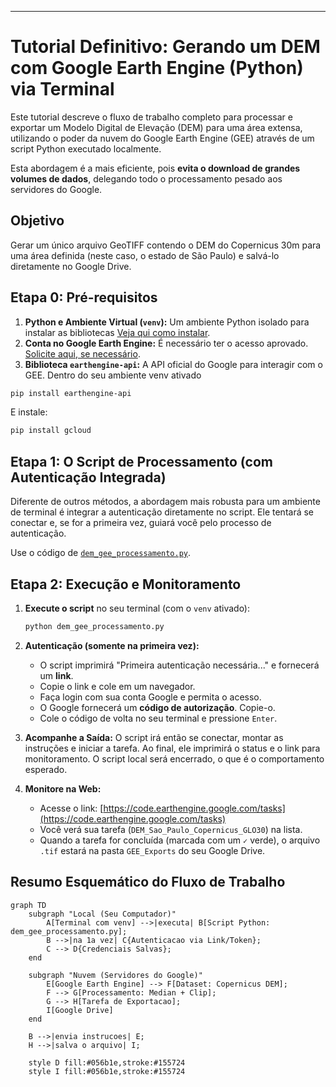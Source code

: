 ---

# Tutorial Definitivo: Gerando um DEM com Google Earth Engine (Python) via Terminal

Este tutorial descreve o fluxo de trabalho completo para processar e exportar um Modelo Digital de Elevação (DEM) para uma área extensa, utilizando o poder da nuvem do Google Earth Engine (GEE) através de um script Python executado localmente.

Esta abordagem é a mais eficiente, pois **evita o download de grandes volumes de dados**, delegando todo o processamento pesado aos servidores do Google.

## Objetivo

Gerar um único arquivo GeoTIFF contendo o DEM do Copernicus 30m para uma área definida (neste caso, o estado de São Paulo) e salvá-lo diretamente no Google Drive.

## Etapa 0: Pré-requisitos

1.  **Python e Ambiente Virtual (`venv`):** Um ambiente Python isolado para instalar as bibliotecas [Veja qui como instalar](https://github.com/maviz991/tutorial/blob/main/tutorial_install_py_linux.md).
2.  **Conta no Google Earth Engine:** É necessário ter o acesso aprovado. [Solicite aqui, se necessário](https://signup.earthengine.google.com/).
3.  **Biblioteca `earthengine-api`:** A API oficial do Google para interagir com o GEE.
Dentro do seu ambiente venv ativado
  ```bash
  pip install earthengine-api
  ```
E instale:
  ```bash
  pip install gcloud
  ```

## Etapa 1: O Script de Processamento (com Autenticação Integrada)

Diferente de outros métodos, a abordagem mais robusta para um ambiente de terminal é integrar a autenticação diretamente no script. Ele tentará se conectar e, se for a primeira vez, guiará você pelo processo de autenticação.

Use o código de [`dem_gee_processamento.py`](dem_gee_processamento.py).


## Etapa 2: Execução e Monitoramento

1.  **Execute o script** no seu terminal (com o `venv` ativado):
    ```bash
    python dem_gee_processamento.py
    ```
2.  **Autenticação (somente na primeira vez):**
    *   O script imprimirá "Primeira autenticação necessária..." e fornecerá um **link**.
    *   Copie o link e cole em um navegador.
    *   Faça login com sua conta Google e permita o acesso.
    *   O Google fornecerá um **código de autorização**. Copie-o.
    *   Cole o código de volta no seu terminal e pressione `Enter`.

3.  **Acompanhe a Saída:** O script irá então se conectar, montar as instruções e iniciar a tarefa. Ao final, ele imprimirá o status e o link para monitoramento. O script local será encerrado, o que é o comportamento esperado.

4.  **Monitore na Web:**
    *   Acesse o link: [https://code.earthengine.google.com/tasks](https://code.earthengine.google.com/tasks)
    *   Você verá sua tarefa (`DEM_Sao_Paulo_Copernicus_GLO30`) na lista.
    *   Quando a tarefa for concluída (marcada com um `✓` verde), o arquivo `.tif` estará na pasta `GEE_Exports` do seu Google Drive.

## Resumo Esquemático do Fluxo de Trabalho

```mermaid
graph TD
    subgraph "Local (Seu Computador)"
        A[Terminal com venv] -->|executa| B[Script Python: dem_gee_processamento.py];
        B -->|na 1a vez| C{Autenticacao via Link/Token};
        C --> D{Credenciais Salvas};
    end

    subgraph "Nuvem (Servidores do Google)"
        E[Google Earth Engine] --> F[Dataset: Copernicus DEM];
        F --> G[Processamento: Median + Clip];
        G --> H[Tarefa de Exportacao];
        I[Google Drive]
    end
    
    B -->|envia instrucoes| E;
    H -->|salva o arquivo| I;

    style D fill:#056b1e,stroke:#155724
    style I fill:#056b1e,stroke:#155724
```
